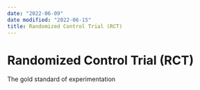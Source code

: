 ```yaml
---
date: "2022-06-09"
date modified: "2022-06-15"
title: Randomized Control Trial (RCT)
---
```


# Randomized Control Trial (RCT)
The gold standard of experimentation
